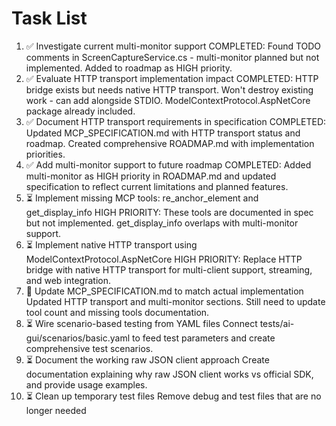 # Task List

1. ✅ Investigate current multi-monitor support
COMPLETED: Found TODO comments in ScreenCaptureService.cs - multi-monitor planned but not implemented. Added to roadmap as HIGH priority.
2. ✅ Evaluate HTTP transport implementation impact
COMPLETED: HTTP bridge exists but needs native HTTP transport. Won't destroy existing work - can add alongside STDIO. ModelContextProtocol.AspNetCore package already included.
3. ✅ Document HTTP transport requirements in specification
COMPLETED: Updated MCP_SPECIFICATION.md with HTTP transport status and roadmap. Created comprehensive ROADMAP.md with implementation priorities.
4. ✅ Add multi-monitor support to future roadmap
COMPLETED: Added multi-monitor as HIGH priority in ROADMAP.md and updated specification to reflect current limitations and planned features.
5. ⏳ Implement missing MCP tools: re_anchor_element and get_display_info
HIGH PRIORITY: These tools are documented in spec but not implemented. get_display_info overlaps with multi-monitor support.
6. ⏳ Implement native HTTP transport using ModelContextProtocol.AspNetCore
HIGH PRIORITY: Replace HTTP bridge with native HTTP transport for multi-client support, streaming, and web integration.
7. 🔄 Update MCP_SPECIFICATION.md to match actual implementation
Updated HTTP transport and multi-monitor sections. Still need to update tool count and missing tools documentation.
8. ⏳ Wire scenario-based testing from YAML files
Connect tests/ai-gui/scenarios/basic.yaml to feed test parameters and create comprehensive test scenarios.
9. ⏳ Document the working raw JSON client approach
Create documentation explaining why raw JSON client works vs official SDK, and provide usage examples.
10. ⏳ Clean up temporary test files
Remove debug and test files that are no longer needed

